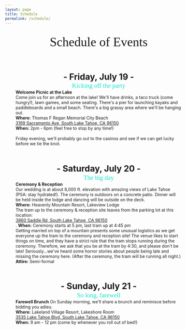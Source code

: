 ```yaml
---
layout: page
title: Schedule
permalink: /schedule/
--- 
```


<style>
p.event {
font-family: 'Satisfy';
color: #18e2c8;
font-size: 1.5em;
margin: -0.85em 0 0 0;
}
p {
max-width: 550px;
margin: 0 auto;
}
p.title {
font-family: 'Satisfy';
color: $text-color;
font-size: 3em;
text-align: center;
}

div.background {
background-image: url("/assets/images/wood-background.png");
background-repeat: repeat-y;
max-width: 620px;
min-width: 620px;
min-height: 980px;
margin: 0 auto;
}
</style>

<div class="background">
<br>
<p class="title">
Schedule of Events
</p>
<br>
<center>
<br>
<h1>- Friday, July 19 -</h1>
<p class="event">Kicking off the party</p>
</center>
<p>
<b>Welcome Picnic at the Lake</b><br>
Come join us for an afternoon at the lake! We'll have drinks, a taco truck (come hungry!), lawn games, and some seating. There's a pier for launching kayaks and paddleboards and a small beach. There's a big grassy area where we'll be hanging out.<br>
<b>Where:</b> Thomas F Regan Memorial City Beach<br>
<a href=https://goo.gl/maps/iX3Tj431Zg22>3199 Sacramento Ave, South Lake Tahoe, CA 96150</a><br>
<b>When:</b> 2pm - 6pm (feel free to stop by any time!)<br><br>

Friday evening, we'll probably go out to the casinos and see if we can get lucky before we tie the knot. 
</p>
<br>

<center>
<h1>- Saturday, July 20 -</h1>
<p class="event">The big day</p>
</center>
<p>
<b>Ceremony & Reception</b><br>
Our wedding is at about 8,000 ft. elevation with amazing views of Lake Tahoe (PSA: stay hydrated!). The ceremony is outdoors on a concrete patio. Dinner will be held inside the lodge and dancing will be outside on the deck.
<br>
<b>Where:</b> Heavenly Mountain Resort, Lakeview Lodge<br>
The tram up to the ceremony & reception site leaves from the parking lot at this location:<br>
<a href="https://goo.gl/maps/wh7VMmbAfHS2">3860 Saddle Rd, South Lake Tahoe, CA 96150</a><br>. 
<b>When:</b> Ceremony starts at 5 pm, last tram up at 4:45 pm
<br>Getting married on top of a mountain presents some unusual logistics as we get everyone up the tram to the ceremony and reception site! The venue likes to start things on time, and they have a strict rule that the tram stops running during the ceremony. Therefore, we ask that you be at the tram by 4:30, and please don't be late! Seriously...we've heard some horror stories about people being late and missing the ceremony here. (After the ceremony, the tram will be running all night.)
<br>
<b>Attire:</b> Semi-formal
</p>
<br>

<center>
<h1>- Sunday, July 21 -</h1>
<p class="event">So long, farewell</p>
</center>
<p>
<b>Farewell Brunch</b>
On Sunday morning, we'll share a brunch and reminisce before bidding you adieu.
<br><b>Where:</b> Lakeland Village Resort, Lakeshore Room<br>
<a href="https://goo.gl/maps/s6h2nooG8ZD2">3535 Lake Tahoe Blvd, South Lake Tahoe, CA 96150</a>
<br><b>When:</b> 9 am - 12 pm (come by whenever you roll out of bed!)
</p>
</div>